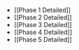 - [[Phase 1 Detailed]]
- [[Phase 2 Detailed]]
- [[Phase 3 Detailed]]
- [[Phase 4 Detailed]]
- [[Phase 5 Detailed]]